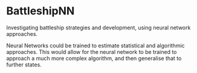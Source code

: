 # BattleshipNN
Investigating battleship strategies and development, using neural network approaches.

Neural Networks could be trained to estimate statistical and algorithmic approaches. This would allow for the neural network to be trained to approach a much more complex algorithm, and then generalise that to further states.
